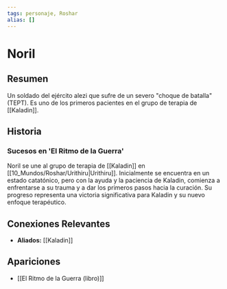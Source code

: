 ```yaml
---
tags: personaje, Roshar
alias: []
---
```


# Noril

## Resumen
Un soldado del ejército alezi que sufre de un severo "choque de batalla" (TEPT). Es uno de los primeros pacientes en el grupo de terapia de [[Kaladin]].

## Historia
### Sucesos en 'El Ritmo de la Guerra'
Noril se une al grupo de terapia de [[Kaladin]] en [[10_Mundos/Roshar/Urithiru|Urithiru]]. Inicialmente se encuentra en un estado catatónico, pero con la ayuda y la paciencia de Kaladin, comienza a enfrentarse a su trauma y a dar los primeros pasos hacia la curación. Su progreso representa una victoria significativa para Kaladin y su nuevo enfoque terapéutico.

## Conexiones Relevantes
* **Aliados:** [[Kaladin]]

## Apariciones
* [[El Ritmo de la Guerra (libro)]]
